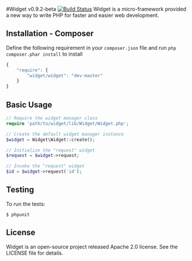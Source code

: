#Widget v0.9.2-beta [![Build Status](https://travis-ci.org/twinh/widget.png?branch=master)](https://travis-ci.org/twinh/widget)
Widget is a micro-framework provided a new way to write PHP for faster and easier web development.

Installation - Composer
-----------------------
Define the following requirement in your `composer.json` file and run `php composer.phar install` to install
```javascript
{
    "require": {
        "widget/widget": "dev-master"
    }
}
```

Basic Usage
-----------
```php
// Require the widget manager class
require 'path/to/widget/lib/Widget/Widget.php';

// Create the default widget manager instance
$widget = Widget\Widget::create();

// Initialize the "request" widget
$request = $widget->request;

// Invoke the "request" widget
$id = $widget->request('id');
```

Testing
-------

To run the tests:

    $ phpunit

License
-------
Widget is an open-source project released Apache 2.0 license. See the LICENSE file for details.

